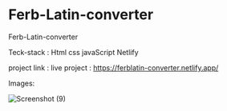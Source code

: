 # Ferb-Latin-converter
Ferb-Latin-converter

Teck-stack : Html css javaScript Netlify

project link : live project : https://ferblatin-converter.netlify.app/

Images:


![Screenshot (9)](https://user-images.githubusercontent.com/106957781/193869156-e14b0068-3f67-45f1-ab0e-262f92c18686.png)
